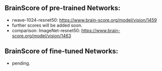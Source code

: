 ## BrainScore of pre-trained Networks:
- rwave-1024-resnet50: https://www.brain-score.org/model/vision/1459
- further scores will be added soon.
- comparison: ImageNet-resnet50: https://www.brain-score.org/model/vision/1463

## BrainScore of fine-tuned Networks:
- pending.
